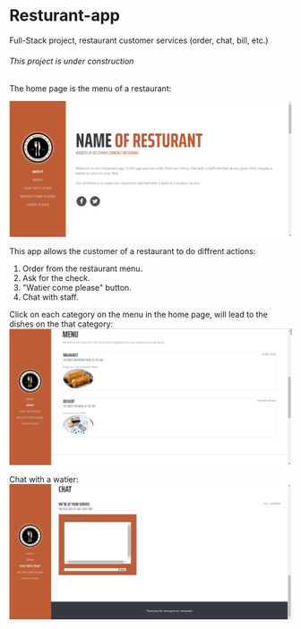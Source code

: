 # Resturant-app
Full-Stack project, restaurant customer services (order, chat, bill, etc.)


###### This project is under construction



The home page is the menu of a restaurant:



<img src="https://github.com/Yoavlo/Resturant-app/blob/master/jegesh-restaurant-perks-5cadcaf80b8e/readmeimages//homepage.bmp">


This app allows the customer of a restaurant to do diffrent actions:
1. Order from the restaurant menu.
2. Ask for the check.
3. "Watier come please" button.
4. Chat with staff.







Click on each category on the menu in the home page, will lead to the dishes on the that category:
<img src="https://github.com/Yoavlo/Resturant-app/blob/master/jegesh-restaurant-perks-5cadcaf80b8e/readmeimages/menu.bmp">



Chat with a watier:
<img src="https://github.com/Yoavlo/Resturant-app/blob/master/jegesh-restaurant-perks-5cadcaf80b8e/readmeimages/chat.bmp">

